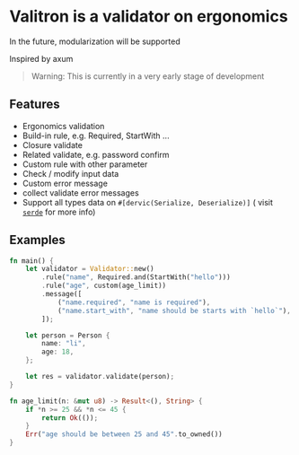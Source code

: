 # Valitron is a validator on ergonomics

In the future, modularization will be supported

Inspired by axum

> Warning: This is currently in a very early stage of development

## Features

- Ergonomics validation
- Build-in rule, e.g. Required, StartWith ...
- Closure validate
- Related validate, e.g. password confirm
- Custom rule with other parameter
- Check / modify input data
- Custom error message
- collect validate error messages
- Support all types data on `#[dervic(Serialize, Deserialize)]` ( visit [`serde`](https://serde.rs/) for more info)

## Examples

```rust
fn main() {
    let validator = Validator::new()
        .rule("name", Required.and(StartWith("hello")))
        .rule("age", custom(age_limit))
        .message([
            ("name.required", "name is required"),
            ("name.start_with", "name should be starts with `hello`"),
        ]);

    let person = Person {
        name: "li",
        age: 18,
    };

    let res = validator.validate(person);
}

fn age_limit(n: &mut u8) -> Result<(), String> {
    if *n >= 25 && *n <= 45 {
        return Ok(());
    }
    Err("age should be between 25 and 45".to_owned())
}
```
